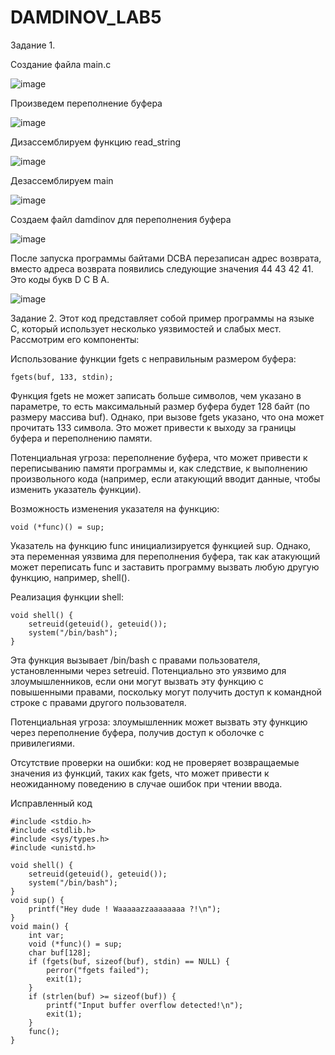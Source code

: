 # DAMDINOV_LAB5

Задание 1.

Создание файла main.c

![image](https://github.com/user-attachments/assets/6cc14521-c97f-414d-b93f-040af82e5e7d)

Произведем переполнение буфера

![image](https://github.com/user-attachments/assets/ac52b023-f821-4c91-bfd9-9e2fe3982b5b)

Дизассемблируем функцию read_string

![image](https://github.com/user-attachments/assets/87735c9f-8667-45d6-91a2-c7ee1299e6ad)

Дезассемблируем main

![image](https://github.com/user-attachments/assets/03466106-f366-4219-8dfd-4c8dd7b7f15a)

Создаем файл damdinov для переполнения буфера

![image](https://github.com/user-attachments/assets/6598d27d-daa8-4638-865e-21ad13ffbb38)

После запуска программы байтами DCBA перезаписан адрес возврата,
вместо адреса возврата появились следующие значения 44 43 42 41. Это коды
букв D C B A.

![image](https://github.com/user-attachments/assets/4a3c5521-c078-4773-a73c-8ed4020d6445)


Задание 2.
Этот код представляет собой пример программы на языке C, который использует несколько уязвимостей и слабых мест. Рассмотрим его компоненты:

Использование функции fgets с неправильным размером буфера:
```
fgets(buf, 133, stdin);
```
Функция fgets не может записать больше символов, чем указано в параметре, то есть максимальный размер буфера будет 128 байт (по размеру массива buf). Однако, при вызове fgets указано, что она может прочитать 133 символа. Это может привести к выходу за границы буфера и переполнению памяти.

Потенциальная угроза: переполнение буфера, что может привести к переписыванию памяти программы и, как следствие, к выполнению произвольного кода (например, если атакующий вводит данные, чтобы изменить указатель функции).

Возможность изменения указателя на функцию:
```
void (*func)() = sup;
```
Указатель на функцию func инициализируется функцией sup. Однако, эта переменная уязвима для переполнения буфера, так как атакующий может переписать func и заставить программу вызвать любую другую функцию, например, shell().

Реализация функции shell:
```
void shell() {
    setreuid(geteuid(), geteuid());
    system("/bin/bash");
}
```
Эта функция вызывает /bin/bash с правами пользователя, установленными через setreuid. Потенциально это уязвимо для злоумышленников, если они могут вызвать эту функцию с повышенными правами, поскольку могут получить доступ к командной строке с правами другого пользователя.

Потенциальная угроза: злоумышленник может вызвать эту функцию через переполнение буфера, получив доступ к оболочке с привилегиями.

Отсутствие проверки на ошибки: код не проверяет возвращаемые значения из функций, таких как fgets, что может привести к неожиданному поведению в случае ошибок при чтении ввода.

Исправленный код 
```
#include <stdio.h>
#include <stdlib.h>
#include <sys/types.h>
#include <unistd.h>

void shell() {
    setreuid(geteuid(), geteuid());
    system("/bin/bash");
}
void sup() {
    printf("Hey dude ! Waaaaazzaaaaaaaa ?!\n");
}
void main() {
    int var;
    void (*func)() = sup;
    char buf[128];
    if (fgets(buf, sizeof(buf), stdin) == NULL) {
        perror("fgets failed");
        exit(1);
    }
    if (strlen(buf) >= sizeof(buf)) {
        printf("Input buffer overflow detected!\n");
        exit(1);
    }
    func(); 
}
```
